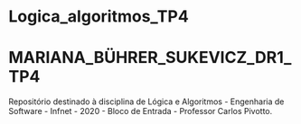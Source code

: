 # Logica_algoritmos_TP4

  # MARIANA_BÜHRER_SUKEVICZ_DR1_TP4
Repositório destinado à disciplina de Lógica e Algoritmos - Engenharia de Software - Infnet - 2020 - Bloco de Entrada - Professor Carlos Pivotto.
